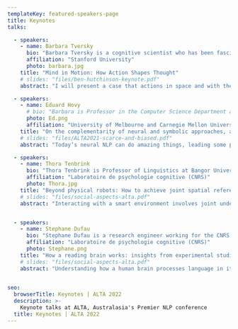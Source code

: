 ```yaml
---
templateKey: featured-speakers-page
title: Keynotes
talks:

  - speakers:
    - name: Barbara Tversky
      bio: "Barbara Tversky is a cognitive scientist who has been fascinated by memory, categorization, language, spatial thinking, event perception and cognition, diagrammatic reasoning, design, creativity. She has enjoyed collaborations with neuroscientists, computer scientists, linguists, philosophers, domain scientists, artists, and designers. She has served on many editorial boards, governing boards, conference committees, won a couple of prizes, is fellow of several societies, and served as President of the Association for Psychological Science. She has held positions, some long, some short, at the Hebrew University, University of Michigan, Stanford University, Columbia Teachers College, Malardalen University, and the Ecole Normale for Social Sciences."
      affiliation: "Stanford University"
      photo: barbara.jpg
    title: "Mind in Motion: How Action Shapes Thought"
    # slides: "files/ben-hutchinson-keynote.pdf"
    abstract: "I will present a case that actions in space and with the things in it are the foundation of thought, not the entire edifice, but the foundation. To this end, I will bring evidence from neuroscience, from behavior, from language, and from gesture."

  - speakers:
    - name: Eduard Hovy 
      # bio: "Barbara is Professor in the Computer Science Department at ITU (IT University of Copenhagen). She is also the Head of the Master in Data Science Program. She received her PhD in Computational Linguistics from the University of Groningen. Her research interests focus on Natural Language Processing, in particular transfer learning and adaptatiosn, learning from beyond the text, and in general learning under limited supervision and fortuitous data sources. She (co)-organised several workshops and international conferences, amongst which the PEOPLES workshop (since 2016) and the first European NLP Summit (EurNLP 2019). Barbara was general chair of the 22nd Northern Computational Linguistics conference (NoDaLiDa 2019) and workshop chair for ACL in 2019. Barbara is member of the advisory board of the European Association for Computational Linguistics (EACL) and vice-president of the Northern European Association for Language Technology (NEALT)."
      photo: Ed.png
      affiliation: "University of Melbourne and Carnegie Mellon University "
    title: "On the complementarity of neural and symbolic approaches, and on how to transfer between them"
    # slides: "files/ALTA2021-scarce-and-biased.pdf"
    abstract: "Today’s neural NLP can do amazing things, leading some people to expect human-level performance soon. But it also fails spectacularly, in ways we find hard to predict and explain.  Is perfection just a matter of doing additional neural architecture engineering and more-advanced training to overcome these problems, or are there deeper reasons for the failures?  I argue that trying to understand the nature and reason for failures by couching the necessary operations in terms of symbolic reasoning is a good way to discover what neural networks will remain unable to do despite additional architecture engineering and training."

  - speakers:
    - name: Thora Tenbrink
      bio: "Thora Tenbrink is Professor of Linguistics at Bangor University (Wales, UK), and uses linguistic analysis to understand how people think. She is author of “Cognitive Discourse Analysis:  An Introduction” (Cambridge University Press, 2020) and 'Space, Time, and the Use of Language' (Mouton de Gruyter, 2007), has co-edited various further books on spatial language, representation, and dialogue, and published more than 40 peer-reviewed journal papers on a wide range of interdisciplinary topics. Personal professional website: http://knirb.net;"
      affiliation: "Laboratoire de psychologie cognitive (CNRS)"
      photo: Thora.jpg
    title: "Beyond physical robots: How to achieve joint spatial reference with a smart environment"
    # slides: "files/social-aspects-alta.pdf"
    abstract: "Interacting with a smart environment involves joint understanding of where things and people are or where they should be. Face-to-face interaction between humans, or between humans and robots, implies clearly identifiable perspectives on the environment that can be used to establish such a joint understanding. A smart environment, in contrast, is ubiquitous and thus perspective-independent. In this talk I will review the implications of this situation in terms of the challenges for establishing joint spatial reference between humans and smart systems, and present a somewhat unconventional solution as an opportunity."


  - speakers:
    - name: Stephane Dufau
      bio: "Stephane Dufau is a research engineer working for the CNRS (French National Centre for Scientific Research) in the Cognitive psychology lab in Marseille, France (UMR7290, CNRS & Aix-Marseille University). He is currently on sabbatical at Queensland Brain Institute, The University of Queensland, Australia. His main research interests include computational models of the cognitive processes involved in reading."
      affiliation: "Laboratoire de psychologie cognitive (CNRS)"
      photo: Stephane.png
    title: "How a reading brain works: insights from experimental studies and modelling"
    # slides: "files/social-aspects-alta.pdf"
    abstract: "Understanding how a human brain processes language in its written form has been at the heart of numerous research efforts over the last century, from the experimental works carried on in the first psychology labs to the use of modern computational models. In my talk, I will briefly review the research domain in an historical perspective and discuss the current concepts that help frame our understanding of our ability to read. I will argue that, in order to deeply represent the interaction between the core reading processes found in perception, attention, and language functions, reading is better investigated with a set of simple models rather than modelled with fully integrated neural networks. Whether computational or not, such simple models are built on basic principles like delta rule and random walks and are constrained by patterns of experimental results from both psycho- and neuro-linguistics. A series of research showcasing the method will be presented, with applications related to Natural Language Processing. More specifically, I will illustrate how text simplification has helped children with reading difficulties read better."
  

seo:
  browserTitle: Keynotes | ALTA 2022
  description: >-
    Keynote talks at ALTA, Australasia's Premier NLP conference
  title: Keynotes | ALTA 2022
---
```


